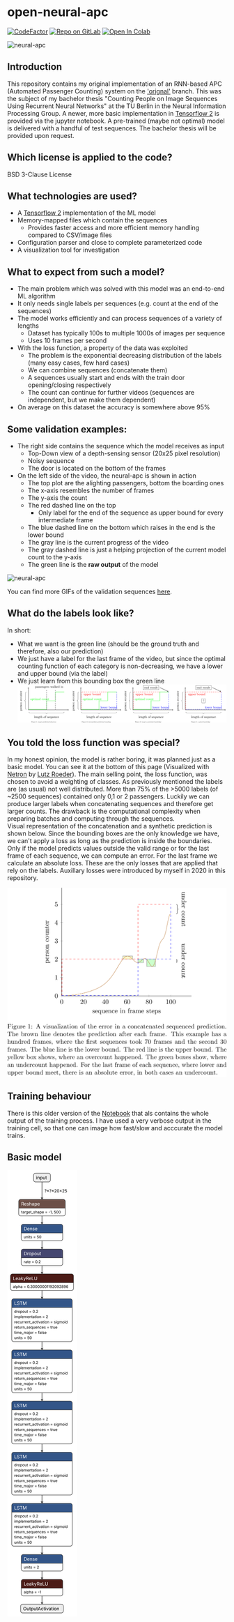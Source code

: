 # open-neural-apc
[![CodeFactor](https://www.codefactor.io/repository/github/nicojahn/open-neural-apc/badge)](https://www.codefactor.io/repository/github/nicojahn/open-neural-apc)
[![Repo on GitLab](https://img.shields.io/badge/repo-GitLab-6C488A.svg)](https://gitlab.nicojahn.com/nicojahn/open-neural-apc)
[![Open In Colab](https://colab.research.google.com/assets/colab-badge.svg)](https://colab.research.google.com/github/nicojahn/open-neural-apc/blob/master/Open-Neural-APC%20Notebook.ipynb)

![neural-apc](results/gifs/10000_7.gif)

## Introduction
This repository contains my original implementation of an RNN-based APC (Automated Passenger Counting) system on the <a href="https://github.com/nicojahn/open-neural-apc/tree/original" target="_blank" rel="noopener noreferrer">'orignal'</a> branch. This was the subject of my bachelor thesis "Counting People on Image Sequences Using Recurrent Neural Networks" at the TU Berlin in the Neural Information Processing Group. A newer, more basic implementation in <a href="https://github.com/tensorflow/tensorflow" target="_blank" rel="noopener noreferrer">Tensorflow 2</a> is provided via the jupyter notebook. A pre-trained (maybe not optimal) model is delivered with a handful of test sequences. The bachelor thesis will be provided upon request.

## Which license is applied to the code?
BSD 3-Clause License

## What technologies are used?
* A <a href="https://github.com/tensorflow/tensorflow" target="_blank" rel="noopener noreferrer">Tensorflow 2</a> implementation of the ML model
* Memory-mapped files which contain the sequences
    * Provides faster access and more efficient memory handling compared to CSV/image files
* Configuration parser and close to complete parameterized code
* A visualization tool for investigation

## What to expect from such a model?
* The main problem which was solved with this model was an end-to-end ML algorithm
* It only needs single labels per sequences (e.g. count at the end of the sequences)
* The model works efficiently and can process sequences of a variety of lengths
    * Dataset has typically 100s to multiple 1000s of images per sequence
    * Uses 10 frames per second
* With the loss function, a property of the data was exploited
    * The problem is the exponential decreasing distribution of the labels (many easy cases, few hard cases)
    * We can combine sequences (concatenate them)
    * A sequences usually start and ends with the train door opening/closing respectively
    * The count can continue for further videos (sequences are independent, but we make them dependent)
* On average on this dataset the accuracy is somewhere above 95%

## Some validation examples:
* The right side contains the sequence which the model receives as input
    * Top-Down view of a depth-sensing sensor (20x25 pixel resolution)
    * Noisy sequence
    * The door is located on the bottom of the frames
* On the left side of the video, the neural-apc is shown in action
    * The top plot are the alighting passengers, bottom the boarding ones
    * The x-axis resembles the number of frames
    * The y-axis the count
    * The red dashed line on the top
        * Only label for the end of the sequence as upper bound for every intermediate frame
    * The blue dashed line on the bottom which raises in the end is the lower bound 
    * The gray line is the current progress of the video
    * The gray dashed line is just a helping projection of the current model count to the y-axis
    * The green line is the **raw output** of the model
 
![neural-apc](results/gifs/10000_0.gif)

You can find more GIFs of the validation sequences <a href="./results/gifs/" target="_blank" rel="noopener noreferrer">here</a>.

## What do the labels look like?
In short:
 * What we want is the green line (should be the ground truth and therefore, also our prediction)
 * We just have a label for the last frame of the video, but since the optimal counting function of each category is non-decreasing, we have a lower and upper bound (via the label)
 * We just learn from this bounding box the green line
![label problem](graphics/label_problem.png)

## You told the loss function was special?
In my honest opinion, the model is rather boring, it was planned just as a basic model. You can see it at the bottom of this page (Visualized with <a href="https://github.com/lutzroeder/netron" target="_blank" rel="noopener noreferrer">Netron</a> by <a href="https://github.com/lutzroeder" target="_blank" rel="noopener noreferrer">Lutz Roeder</a>). The main selling point, the loss function, was chosen to avoid a weighting of classes. As previously mentioned the labels are (as usual) not well distributed. More than 75% of the >5000 labels (of ~2500 sequences) contained only 0,1 or 2 passengers. Luckily we can produce larger labels when concatenating sequences and therefore get larger counts. The drawback is the computational complexity when preparing batches and computing through the sequences.<br>
Visual representation of the concatenation and a synthetic prediction is shown below. Since the bounding boxes are the only knowledge we have, we can't apply a loss as long as the prediction is inside the boundaries. Only if the model predicts values outside the valid range or for the last frame of each sequence, we can compute an error. For the last frame we calculate an absolute loss. These are the only losses that are applied that rely on the labels. Auxillary losses were introduced by myself in 2020 in this repository.

![concatenate](graphics/concatenate.png)

## Training behaviour
There is this older version of the <a href="https://github.com/nicojahn/open-neural-apc/blob/7e9d452dec081e78161760bd7e2e50a62c41d009/Open-Neural-APC%20Notebook.ipynb" target="_blank" rel="noopener noreferrer">Notebook</a> that als contains the whole output of the training process. I have used a very verbose output in the training cell, so that one can image how fast/slow and acccurate the model trains.

## Basic model
![NN model](graphics/model.json.svg)
